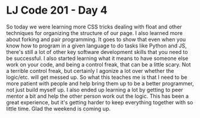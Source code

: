 # LJ Code 201 - Day 4

So today we were learning more CSS tricks dealing with float and other techniques for organizing the structure of our page. I also learned more about forking and pair programming. It goes to show that even when you know how to program in a given language to do tasks like Python and JS, there's still a lot of other key software development skills that you need to be successful. I also started learning what it means to have someone else work on your code, and being a control freak, that can be a little scary. Not a terrible control freak, but certainly I agonize a lot over whether the logic/etc. will get messed up. So what this teaches me is that I need to be more patient with people and help bring them up to be a better programmer, not just build myself up. I also ended up learning a lot by getting to peer mentor a bit and help the other person work out the logic. This has been a great experience, but it's getting harder to keep everything together with so little time. Glad the weekend is coming up.
